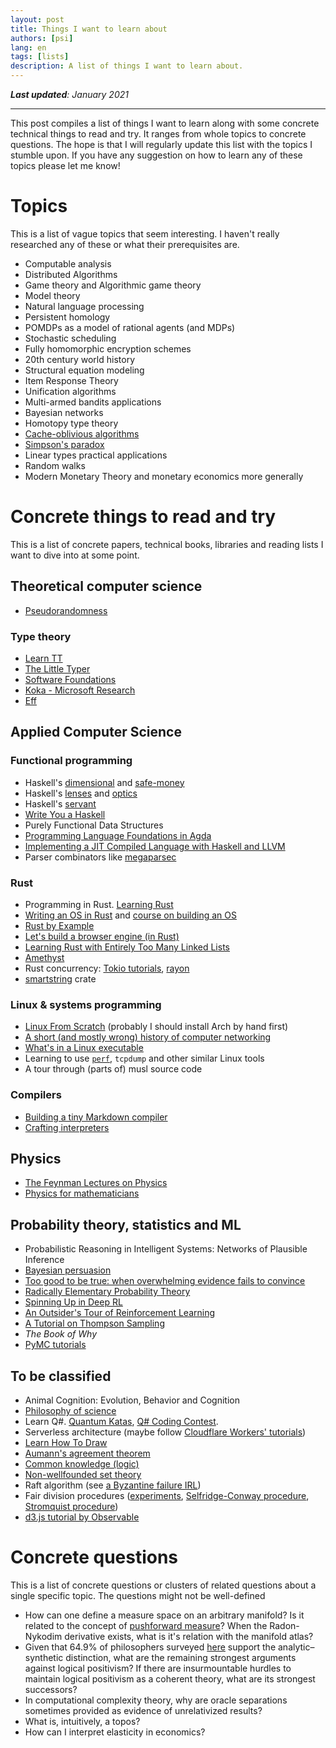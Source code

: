 ```yaml
---
layout: post
title: Things I want to learn about
authors: [psi]
lang: en
tags: [lists]
description: A list of things I want to learn about.
---
```


***Last updated**: January 2021*

*******

This post compiles a list of things I want to learn along with some concrete technical things to read and try.
It ranges from whole topics to concrete questions.
The hope is that I will regularly update this list with the topics I stumble upon.
If you have any suggestion on how to learn any of these topics please let me know!

# Topics

This is a list of vague topics that seem interesting.
I haven't really researched any of these or what their prerequisites are.

- Computable analysis
- Distributed Algorithms
- Game theory and Algorithmic game theory
- Model theory
- Natural language processing
- Persistent homology
- POMDPs as a model of rational agents (and MDPs)
- Stochastic scheduling
- Fully homomorphic encryption schemes
- 20th century world history
- Structural equation modeling
- Item Response Theory
- Unification algorithms
- Multi-armed bandits applications
- Bayesian networks
- Homotopy type theory
- [Cache-oblivious algorithms](https://en.wikipedia.org/wiki/Cache-oblivious_algorithm)
- [Simpson's paradox]( https://en.m.wikipedia.org/wiki/Simpson's_paradox)
- Linear types practical applications
- Random walks
- Modern Monetary Theory and monetary economics more generally

# Concrete things to read and try

This is a list of concrete papers, technical books, libraries and reading lists I want to dive into at some point.

## Theoretical computer science

- [Pseudorandomness](http://people.seas.harvard.edu/~salil/pseudorandomness/)

### Type theory

- [Learn TT](https://github.com/jozefg/learn-tt)
- [The Little Typer](https://mitpress.mit.edu/books/little-typer)
- [Software Foundations](https://softwarefoundations.cis.upenn.edu/current/index.html)
- [Koka - Microsoft Research](https://www.microsoft.com/en-us/research/project/koka/)
- [Eff](https://www.eff-lang.org/)

## Applied Computer Science
### Functional programming

- Haskell's [dimensional](https://hackage.haskell.org/package/dimensional) and [safe-money](https://ren.zone/articles/safe-money)
- Haskell's [lenses](https://leanpub.com/lenses) and [optics](https://leanpub.com/optics-by-example)
- Haskell's [servant](https://haskell-servant.readthedocs.io/en/stable/tutorial/ApiType.html)
- [Write You a Haskell](http://dev.stephendiehl.com/fun/)
- Purely Functional Data Structures
- [Programming Language Foundations in Agda](https://plfa.github.io/)
- [Implementing a JIT Compiled Language with Haskell and LLVM](http://www.stephendiehl.com/llvm/)
- Parser combinators like [megaparsec](https://hackage.haskell.org/package/megaparsec)

### Rust

- Programming in Rust. [Learning Rust](https://learning-rust.github.io/)
- [Writing an OS in Rust](https://os.phil-opp.com/) and [course on building an OS](https://tc.gts3.org/cs3210/2020/spring/lab.html)
- [Rust by Example](https://doc.rust-lang.org/stable/rust-by-example/)
- [Let's build a browser engine (in Rust)](https://limpet.net/mbrubeck/2014/08/08/toy-layout-engine-1.html)
- [Learning Rust with Entirely Too Many Linked Lists](https://rust-unofficial.github.io/too-many-lists/index.html)
- [Amethyst](https://amethyst.rs/)
- Rust concurrency: [Tokio tutorials](https://tokio.rs/docs/getting-started/hello-world/), [rayon](https://lib.rs/crates/rayon)
- [smartstring](https://docs.rs/smartstring/0.2.6/smartstring/) crate

### Linux & systems programming

- [Linux From Scratch](http://www.linuxfromscratch.org/) (probably I should install Arch by hand first)
- [A short (and mostly wrong) history of computer networking](https://fasterthanli.me/blog/2019/making-our-own-ping/)
- [What's in a Linux executable](https://fasterthanli.me/blog/2020/whats-in-a-linux-executable/)
- Learning to use [`perf`](https://danluu.com/perf-tracing), `tcpdump` and other similar Linux tools
- A tour through (parts of) musl source code

### Compilers

- [Building a tiny Markdown compiler](https://jesselawson.org/rust/getting-started-with-rust-by-building-a-tiny-markdown-compiler/)
- [Crafting interpreters](https://craftinginterpreters.com/)

## Physics

- [The Feynman Lectures on Physics](http://www.feynmanlectures.caltech.edu/)
- [Physics for mathematicians](https://physics.stackexchange.com/questions/6047)

## Probability theory, statistics and ML

- Probabilistic Reasoning in Intelligent Systems: Networks of Plausible Inference
- [Bayesian persuasion](http://faculty.chicagobooth.edu/emir.kamenica/documents/bayesianPersuasion.pdf)
- [Too good to be true: when overwhelming evidence fails to convince](https://arxiv.org/abs/1601.00900)
- [Radically Elementary Probability Theory](https://web.math.princeton.edu/~nelson/books/rept.pdf)
- [Spinning Up in Deep RL](https://blog.openai.com/spinning-up-in-deep-rl/)
- [An Outsider's Tour of Reinforcement Learning](https://www.argmin.net/2018/06/25/outsider-rl/)
- [A Tutorial on Thompson Sampling](https://web.stanford.edu/~bvr/pubs/TS_Tutorial.pdf)
- *The Book of Why*
- [PyMC tutorials](https://docs.pymc.io/nb_tutorials/index.html)


## To be classified

- Animal Cognition: Evolution, Behavior and Cognition
- [Philosophy of science](https://codual.github.io/2016/09/18/filosofia-de-la-ciencia/)
- Learn Q#. [Quantum Katas](https://github.com/Microsoft/QuantumKatas), [Q# Coding Contest](https://codeforces.com/blog/entry/60209).
- Serverless architecture (maybe follow [Cloudflare Workers' tutorials](https://developers.cloudflare.com/workers/tutorials/))
- [Learn How To Draw](https://drawabox.com/)
- [Aumann's agreement theorem](https://en.wikipedia.org/wiki/Aumann's_agreement_theorem)
- [Common knowledge (logic)](https://en.m.wikipedia.org/wiki/Common_knowledge_(logic))
- [Non-wellfounded set theory](https://plato.stanford.edu/entries/nonwellfounded-set-theory/)
- Raft algorithm (see [a Byzantine failure IRL](https://blog.cloudflare.com/a-byzantine-failure-in-the-real-world/))
- Fair division procedures ([experiments](https://en.m.wikipedia.org/wiki/Fair_division_experiments), [Selfridge-Conway procedure](https://en.m.wikipedia.org/wiki/Selfridge%E2%80%93Conway_procedure),  [Stromquist procedure](
https://en.m.wikipedia.org/wiki/Stromquist_moving-knives_procedure))
- [d3.js tutorial by Observable](https://observablehq.com/@d3/learn-d3)

# Concrete questions

This is a list of concrete questions or clusters of related questions about a single specific topic.
The questions might not be well-defined

- How can one define a measure space on an arbitrary manifold?
  Is it related to the concept of [pushforward measure](https://en.wikipedia.org/wiki/Pushforward_measure)?
  When the Radon-Nykodim derivative exists, what is it's relation with the manifold atlas?
- Given that 64.9% of philosophers surveyed [here](https://pinboard.in/u:mx_psi/b:6cc8789e74db) support the analytic–synthetic distinction, what are the remaining
  strongest arguments against logical positivism? If there are insurmountable hurdles to maintain logical positivism 
  as a coherent theory, what are its strongest successors?
- In computational complexity theory, why are oracle separations sometimes provided as evidence of unrelativized results?
- What is, intuitively, a topos?
- How can I interpret elasticity in economics?
